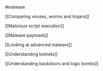 #malware

[[Comparing viruses, worms and trojans]]

[[Malicious script execution]]

[[Malware payloads]]

[[Looking at advanced malware]]

[[Understanding botnets]]

[[Understanding backdoors and logic bombs]]
